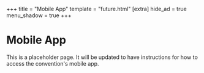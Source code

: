 +++
title = "Mobile App"
template = "future.html"
[extra]
hide_ad = true
menu_shadow = true
+++

<div class="home-outer">

<div class="home-below">
<div>

# Mobile App

This is a placeholder page. It will be updated to have instructions for how to
access the convention's mobile app.

<div class="ad mobile midpage">
  <div class="ad-container mobile"><a class="ad-link"><img></a></div>
</div>

</div>
</div>

</div>
